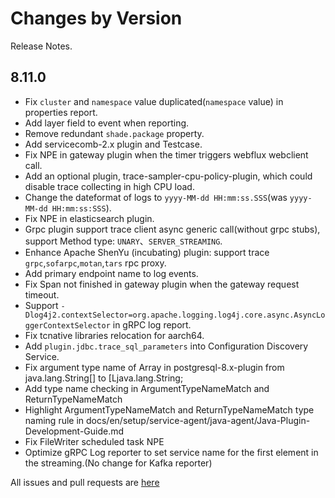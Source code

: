 Changes by Version
==================
Release Notes.

8.11.0
------------------

* Fix `cluster` and `namespace` value duplicated(`namespace` value) in properties report.
* Add layer field to event when reporting.
* Remove redundant `shade.package` property.
* Add servicecomb-2.x plugin and Testcase.
* Fix NPE in gateway plugin when the timer triggers webflux webclient call.
* Add an optional plugin, trace-sampler-cpu-policy-plugin, which could disable trace collecting in high CPU load.
* Change the dateformat of logs to `yyyy-MM-dd HH:mm:ss.SSS`(was `yyyy-MM-dd HH:mm:ss:SSS`).
* Fix NPE in elasticsearch plugin.
* Grpc plugin support trace client async generic call(without grpc stubs), support Method type: `UNARY`、`SERVER_STREAMING`.
* Enhance Apache ShenYu (incubating) plugin: support trace `grpc`,`sofarpc`,`motan`,`tars` rpc proxy.
* Add primary endpoint name to log events.
* Fix Span not finished in gateway plugin when the gateway request timeout.
* Support `-Dlog4j2.contextSelector=org.apache.logging.log4j.core.async.AsyncLoggerContextSelector` in gRPC log report.
* Fix tcnative libraries relocation for aarch64.
* Add `plugin.jdbc.trace_sql_parameters` into Configuration Discovery Service.
* Fix argument type name of Array in postgresql-8.x-plugin from java.lang.String[] to [Ljava.lang.String; 
* Add type name checking in ArgumentTypeNameMatch and ReturnTypeNameMatch
* Highlight ArgumentTypeNameMatch and ReturnTypeNameMatch type naming rule in docs/en/setup/service-agent/java-agent/Java-Plugin-Development-Guide.md
* Fix FileWriter scheduled task NPE
* Optimize gRPC Log reporter to set service name for the first element in the streaming.(No change for Kafka reporter)


All issues and pull requests are [here](https://github.com/apache/skywalking/milestone/130?closed=1)
